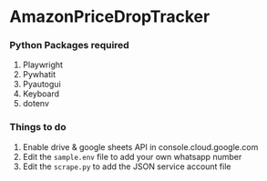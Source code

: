# AmazonPriceDropTracker

### Python Packages required
1. Playwright
2. Pywhatit
3. Pyautogui
4. Keyboard
5. dotenv

### Things to do
1. Enable drive & google sheets API in console.cloud.google.com
2. Edit the `sample.env` file to add your own whatsapp number
3. Edit the `scrape.py` to add the JSON service account file
